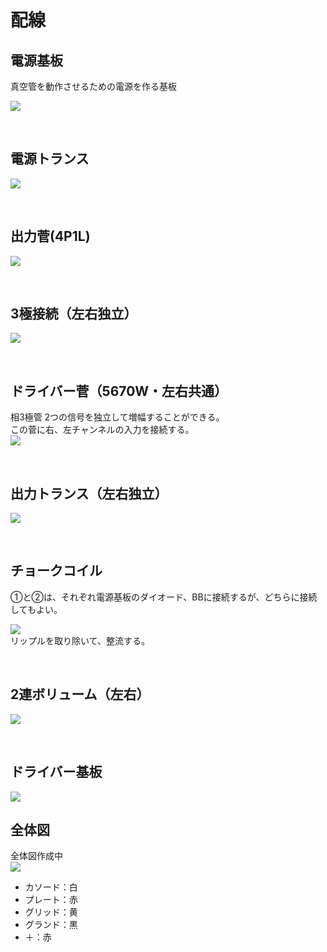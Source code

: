 # 配線


## 電源基板
真空管を動作させるための電源を作る基板

![](amp-5-1.jpg)

<br>

## 電源トランス

![](amp5-a-1.jpg)

<br>

## 出力菅(4P1L)

![](amp5-a-2.jpg)

<br>

## 3極接続（左右独立）

![](amp5-a-3.jpg)

<br>

## ドライバー菅（5670W・左右共通）
相3極管
2つの信号を独立して増幅することができる。
<br>
この菅に右、左チャンネルの入力を接続する。
<br>
![](amp5-a-4.jpg)

<br>

## 出力トランス（左右独立）

![](amp5-a-5-2.jpg)

<br>

## チョークコイル

①と②は、それぞれ電源基板のダイオード、BBに接続するが、どちらに接続してもよい。

![](amp5-a-6.jpg)
<br>
リップルを取り除いて、整流する。

<br>

## 2連ボリューム（左右）


![](amp5-a-7.jpg)

<br>

## ドライバー基板

![](amp-5-9.jpg)


## 全体図

全体図作成中
<br>
![](amp5-all_4.jpg)

* カソード：白
* プレート：赤
* グリッド：黄
* グランド：黒
* ＋：赤

